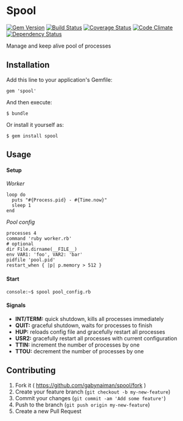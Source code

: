 # Spool

[![Gem Version](https://badge.fury.io/rb/spool.png)](https://rubygems.org/gems/spool)
[![Build Status](https://travis-ci.org/gabynaiman/spool.png?branch=master)](https://travis-ci.org/gabynaiman/spool)
[![Coverage Status](https://coveralls.io/repos/gabynaiman/spool/badge.png?branch=master)](https://coveralls.io/r/gabynaiman/spool?branch=master)
[![Code Climate](https://codeclimate.com/github/gabynaiman/spool.png)](https://codeclimate.com/github/gabynaiman/spool)
[![Dependency Status](https://gemnasium.com/gabynaiman/spool.png)](https://gemnasium.com/gabynaiman/spool)

Manage and keep alive pool of processes

## Installation

Add this line to your application's Gemfile:

    gem 'spool'

And then execute:

    $ bundle

Or install it yourself as:

    $ gem install spool

## Usage

#### Setup

*Worker*

    loop do
      puts "#{Process.pid} - #{Time.now}"
      sleep 1
    end

*Pool config*

    processes 4
    command 'ruby worker.rb'
    # optional
    dir File.dirname(__FILE__)
    env VAR1: 'foo', VAR2: 'bar'
    pidfile 'pool.pid'
    restart_when { |p| p.memory > 512 }

#### Start

    console:~$ spool pool_config.rb

#### Signals

- **INT/TERM:** quick shutdown, kills all processes immediately
- **QUIT:** graceful shutdown, waits for processes to finish
- **HUP:** reloads config file and gracefully restart all processes
- **USR2:** gracefully restart all processes with current configuration
- **TTIN:** increment the number of processes by one
- **TTOU:** decrement the number of processes by one

## Contributing

1. Fork it ( https://github.com/gabynaiman/spool/fork )
2. Create your feature branch (`git checkout -b my-new-feature`)
3. Commit your changes (`git commit -am 'Add some feature'`)
4. Push to the branch (`git push origin my-new-feature`)
5. Create a new Pull Request
